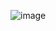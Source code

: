 ![image](https://user-images.githubusercontent.com/79624543/154413442-2139293f-fb4e-45d9-be10-6f3559b5cf72.png)
